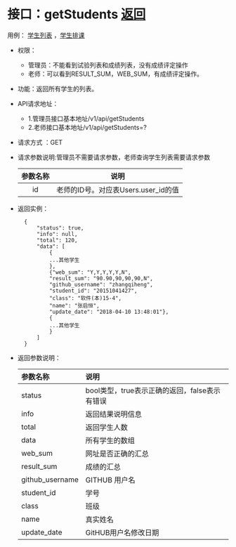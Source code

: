 # 接口：getStudents  [返回](../README.md)
用例： [学生列表](../用例/学生列表.md) ，[学生排课](../用例/学生排课.md)

- 权限：
    - 管理员：不能看到试验列表和成绩列表，没有成绩评定操作
    - 老师：可以看到RESULT_SUM，WEB_SUM，有成绩评定操作。

- 功能：返回所有学生的列表。

- API请求地址：
   - 1.管理员接口基本地址/v1/api/getStudents
   - 2.老师接口基本地址/v1/api/getStudents=?

- 请求方式 ：GET

- 请求参数说明:管理员不需要请求参数，老师查询学生列表需要请求参数

  |参数名称|说明|
  |:--:|:--:|
  |id|老师的ID号。对应表Users.user_id的值|

- 返回实例：

        {
            "status": true,
            "info": null,
            "total": 120,
            "data": [
                {
                ...其他学生
                },
                {"web_sum": "Y,Y,Y,Y,Y,N",
                "result_sum": "90.90,90,90,90,N",
                "github_username": "zhangqiheng",
                "student_id": "20151041427",
                "class": "软件(本)15-4",
                "name": "张启恒",
                "update_date": "2018-04-10 13:48:01"},
                {
                ...其他学生
                }
            ]
        }

- 返回参数说明：

  |参数名称|说明|
  |:--|:--|
  |status|bool类型，true表示正确的返回，false表示有错误|
  |info|返回结果说明信息|
  |total|返回学生人数|
  |data|所有学生的数组|
  |web_sum|网址是否正确的汇总|
  |result_sum|成绩的汇总|
  |github_username|GITHUB 用户名|
  |student_id|学号|
  |class|班级|
  |name|真实姓名|
  |update_date|GitHUB用户名修改日期|